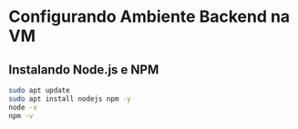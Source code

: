 # Configurando Ambiente Backend na VM

## Instalando Node.js e NPM

```bash
sudo apt update
sudo apt install nodejs npm -y
node -v
npm -v

